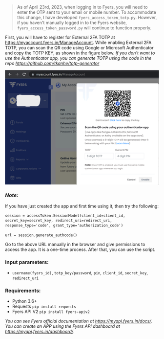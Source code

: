 > As of April 23rd, 2023, when logging in to Fyers, you will need to enter the OTP sent to your email or mobile number. To accommodate this change, I have developed ```fyers_access_token_totp.py```. However, if you haven't manually logged in to the Fyers website, ```fyers_access_token_password.py``` will continue to function properly.

First, you will have to register for External 2FA TOTP at https://myaccount.fyers.in/ManageAccount.
While enabling External 2FA TOTP, you can scan the QR code using Google or Microsoft Authenticator and copy the TOTP KEY, as shown in the figure below. *If you don't want to use the Authenticator app, you can generate TOTP using the code in the repo https://github.com/tkanhe/totp-generator*

![alt text](https://github.com/tkanhe/Fyers-API-Access-Token-Generation-V2/blob/main/Screenshot.png?raw=true)

### *Note:*
If you have just created the app and first time using it, then try the following:
```
session = accessToken.SessionModel(client_id=client_id, secret_key=secret_key, redirect_uri=redirect_uri, response_type='code', grant_type='authorization_code')

url = session.generate_authcode()
```
Go to the above URL manually in the browser and give permissions to access the app. It is a one-time process. After that, you can use the script.

### Input parameters:
- ```username(fyers_id)```, ```totp_key/password```, ```pin```, ```client_id```, ```secret_key```, ```redirect_uri```

### Requirements:
- Python 3.6+
- Requests  ```pip install requests```
- Fyers API V2  ```pip install fyers-apiv2```

*You can see Fyers official documentation at https://myapi.fyers.in/docs/*.  
*You can create an APP using the Fyers API dashboard at https://myapi.fyers.in/dashboard/*.
